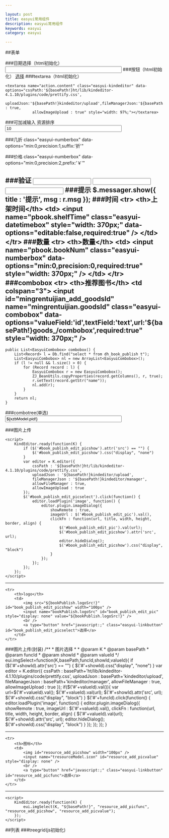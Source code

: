 ```yaml
---

layout: post
title: easyui常用组件
description: easyui常用组件
keywords: easyui
category: easyui

---
```


##表单

###日期选择（html初始化）
	<input name="tadminModel.birthday" class="easyui-validatebox Wdate" style="width: 370px;" onclick="WdatePicker({dateFmt:'yyyy-MM-dd',position:{right:0,top:0}})"/>
###按钮（html初始化）
	<a type="button" href="javascript:;" class="easyui-linkbutton" id="book_publish_edit_picselect">选择</a>
###textarea（html初始化）
	
	<textarea name="action.content" class="easyui-kindeditor" data-options="cssPath:'${basePath!}ht/lib/kindeditor-4.1.10/plugins/code/prettify.css',
				uploadJson:'${basePath!}kindeditor/upload',fileManagerJson:'${basePath!}kindeditor/manager',allowFileManager : true,
				allowImageUpload : true" style="width: 97%;"></textarea>

###可加减输入
	<tr>
		<th>资源排序</th>
		<td>
			<input name="tresource.seq" style="width: 370px;" class="easyui-numberspinner" data-options="min:0,max:999,editable:false,required:true,missingMessage:'请选择菜单排序'" value="10" style="width: 155px;" />
		</td>
	</tr>

###几折
	class="easyui-numberbox" data-options="min:0,precision:1,suffix:'折'"

###价格
	class="easyui-numberbox" data-options="min:0,precision:2,prefix:'￥'"

###验证
	<input  class="easyui-validatebox" data-options="required:true" /> 
	<input  class="easyui-validatebox" data-options="required:true,validType:'email'" /> 
	<input  class="easyui-validatebox" data-options="required:true,validType:'number'" /> 
###提示
	$.messager.show({
		title : '提示',
		msg : r.msg
	});
###时间
	<tr>
		<th>上架时间</th>
		<td>
			<input name="pbook.shelfTime" class="easyui-datetimebox" style="width: 370px;" data-options="editable:false,required:true" />
		</td>
	</tr>
###数量
	<tr>
		<th>数量</th>
		<td>
			<input name="pbook.bookNum" class="easyui-numberbox" data-options="min:0,precision:0,required:true" style="width: 370px;" />
		</td>
	</tr>
###combobox
	<tr>
		<th>推荐图书</th>
		<td colspan="3">
			<input id="mingrentuijian_add_goodsId" name="mingrentuijian.goodsId" class="easyui-combobox" data-options="valueField:'id',textField:'text',url:'${basePath!}goods_/combobox',required:true" style="width: 370px;" />
			<span onclick="$('#mingrentuijian_add_goodsId').combobox('clear');" class="icon-block icon-cut"></span>
		</td>
	</tr>
---
	public List<EasyuiCombobox> combobox() {
		List<Record> l = Db.find("select * from dh_book_publish t");
		List<EasyuiCombobox> nl = new ArrayList<EasyuiCombobox>();
		if (l != null && l.size() > 0) {
			for (Record record : l) {
				EasyuiCombobox r = new EasyuiCombobox();
				ZJ_BeanUtils.copyProperties(record.getColumns(), r, true);
				r.setText(record.getStr("name"));
				nl.add(r);
			}
		}
		return nl;
	}


###combotree(单选)
	<input name="xzbModel.pid" id="xzb_edit_pid" value="${xzbModel.pid!}" class="easyui-combotree tableInput" data-options="valueField:'id',textField:'name',parentField:'pid',url:'${basePath!}tree/xzbTree' " style="width: 370px;" />
	<a href="javascript:;" class="easyui-linkbutton" data-options="iconCls:'icon-laji'" onclick="$('#xzb_edit_pid').combotree('clear');"></a>
	
###图片上传

	<script>
		KindEditor.ready(function(K) {
			if ($('#book_publish_edit_picshow').attr('src') == "") {
				$('#book_publish_edit_picshow').css("display", "none")
			}
			var editor = K.editor({
				cssPath : '${basePath!}ht/lib/kindeditor-4.1.10/plugins/code/prettify.css',
				uploadJson : '${basePath!}kindeditor/upload',
				fileManagerJson : '${basePath!}kindeditor/manager',
				allowFileManager : true,
				allowImageUpload : true
			});
			$('#book_publish_edit_picselect').click(function() {
				editor.loadPlugin('image', function() {
					editor.plugin.imageDialog({
						showRemote : true,
						imageUrl : $('#book_publish_edit_pic').val(),
						clickFn : function(url, title, width, height, border, align) {
							$('#book_publish_edit_pic').val(url);
							$('#book_publish_edit_picshow').attr('src', url);
							editor.hideDialog();
							$('#book_publish_edit_picshow').css("display", "block")
						}
					});
				});
			});
		});
	</script>
---
	<tr>
		<th>logo</th>
		<td>
			<img src="${bookPublish.logoSrc!}" id="book_publish_edit_picshow" width="100px" />
			<input name="bookPublish.logoSrc" id="book_publish_edit_pic" style="display: none" value="${bookPublish.logoSrc!}" />
			<br />
			<a type="button" href="javascript:;" class="easyui-linkbutton" id="book_publish_edit_picselect">选择</a>
		</td>
	</tr>

###图片上传(封装)
	/**
	 * 图片选择
	 * 
	 * @param K
	 * @param basePath
	 * @param funcId
	 * @param showId
	 * @param valueId
	 */
	eui.imgSelect=function(K,basePath,funcId,showId,valueId){
		if ($('#'+showId).attr('src') == "") {
			$('#'+showId).css("display", "none")
		}
		var editor = K.editor({
			cssPath : basePath+'ht/lib/kindeditor-4.1.10/plugins/code/prettify.css',
			uploadJson : basePath+'kindeditor/upload',
			fileManagerJson : basePath+'kindeditor/manager',
			allowFileManager : true,
			allowImageUpload : true
		});
		if($('#'+valueId).val()){
			var url=$('#'+valueId).val();
			$('#'+valueId).val(url);
			$('#'+showId).attr('src', url);
			$('#'+showId).css("display", "block")
		}
		$('#'+funcId).click(function() {
			editor.loadPlugin('image', function() {
				editor.plugin.imageDialog({
					showRemote : true,
					imageUrl : $('#'+valueId).val(),
					clickFn : function(url, title, width, height, border, align) {
						$('#'+valueId).val(url);
						$('#'+showId).attr('src', url);
						editor.hideDialog();
						$('#'+showId).css("display", "block")
					}
				});
			});
		});
	}

---
	<tr>
		<th>图标</th>
		<td>
			<img id="resource_add_picshow" width="100px" />
			<input name="tresourceModel.icon" id="resource_add_picvalue" style="display: none" />
			<br />
			<a type="button" href="javascript:;" class="easyui-linkbutton" id="resource_add_picfunc">选择</a>
		</td>
	</tr>

---
	<script>
		KindEditor.ready(function(K) {
			eui.imgSelect(K, "${basePath!}", "resource_add_picfunc", "resource_add_picshow", "resource_add_picvalue");
		});
	</script>
##列表
###treegrid(js初始化)
	<script type="text/javascript">
		$(function() {
			$('#book_type_treegrid').treegrid({
				url : '${basePath!}book_type_/treegrid',
				idField : 'id',
				treeField : 'text',
				parentField : 'pid',
				fit : true,
				fitColumns : true,
				border : false,
				frozenColumns : [ [ {
					title : '编号',
					field : 'id',
					width : 150,
					sortable : true,
					checkbox : true,
					hidden : true
				}, {
					title : '名称',
					field : 'text',
					width : 250,
					sortable : true
				} ] ],
				columns : [ [ {
					field : 'action',
					title : '动作',
					width : 100,
					formatter : function(value, row, index) {
						var str = '<span onclick="book_type_edit_fun(\'{0}\');" class="icon-edit icon-block"></span>&nbsp;<span onclick="book_type_del_fun(\'{1}\');" class="icon-no icon-block"/>';
						return zj.formatString(str, row.id, row.id);
					}
				} ] ],
				toolbar : [ {
					text : '增加',
					iconCls : 'icon-add',
					handler : function() {
						book_type_add_fun();
					}
				}, '-', {
					text : '展开',
					iconCls : 'icon-redo',
					handler : function() {
						var node = $('#book_type_treegrid').treegrid('getSelected');
						if (node) {
							$('#book_type_treegrid').treegrid('expandAll', node.cid);
						} else {
							$('#book_type_treegrid').treegrid('expandAll');
						}
					}
				}, '-', {
					text : '折叠',
					iconCls : 'icon-undo',
					handler : function() {
						var node = $('#book_type_treegrid').treegrid('getSelected');
						if (node) {
							$('#book_type_treegrid').treegrid('collapseAll', node.cid);
						} else {
							$('#book_type_treegrid').treegrid('collapseAll');
						}
					}
				}, '-', {
					text : '刷新',
					iconCls : 'icon-reload',
					handler : function() {
						$('#book_type_treegrid').treegrid('reload');
					}
				} ],
				onContextMenu : function(e, row) {
					e.preventDefault();
					$(this).treegrid('unselectAll');
					$(this).treegrid('select', row.id);
					$('#book_type_menu').menu('show', {
						left : e.pageX,
						top : e.pageY
					});
				}
			});
		});
	
		function book_type_add_fun() {
			$('<div/>').dialog({
				href : '${basePath!}book_type_/add',
				width : 500,
				height : 250,
				modal : true,
				title : '类型添加',
				buttons : [ {
					text : '增加',
					iconCls : 'icon-add',
					handler : function() {
						var d = $(this).closest('.window-body');
						$('#book_type_add_form').form('submit', {
							url : '${basePath!}book_type_/save',
							success : function(result) {
								var r = zj.toJson(result);
								$.messager.show({
									title : '提示',
									msg : r.msg
								});
								if (r.success) {
									d.dialog('destroy');
									$('#book_type_treegrid').treegrid('reload');
								}
							}
						});
					}
				} ],
				onClose : function() {
					$(this).dialog('destroy');
				}
			});
		}
	
		function book_type_edit_fun(id) {
			$('<div/>').dialog({
				href : '${basePath!}book_type_/edit?id=' + id,
				width : 500,
				height : 350,
				modal : true,
				title : '类型编辑',
				buttons : [ {
					text : '编辑',
					iconCls : 'icon-edit',
					handler : function() {
						var d = $(this).closest('.window-body');
						$('#book_type_edit_form').form('submit', {
							url : '${basePath!}book_type_/update',
							success : function(result) {
								var r = zj.toJson(result);
								$.messager.show({
									title : '提示',
									msg : r.msg
								});
								if (r.success) {
									d.dialog('destroy');
									$('#book_type_treegrid').treegrid('reload');
								}
							}
						});
					}
				} ],
				onClose : function() {
					$(this).dialog('destroy');
				}
			});
		}
	
		function book_type_del_fun(id) {
			if (id != undefined) {
				$('#book_type_treegrid').treegrid('select', id);
			}
			var node = $('#book_type_treegrid').treegrid('getSelected');
			$.messager.confirm('询问', '您确定要删除【' + node.text + '】？', function(b) {
				if (b) {
					$.ajax({
						url : '${basePath!}book_type_/delete?ids=' + id,
						data : {
							id : node.id
						},
						dataType : 'json',
						success : function(r) {
							$.messager.show({
								title : '提示',
								msg : r.msg
							});
							if (r.success) {
								$('#book_type_treegrid').treegrid('reload');
							}
						}
					});
				}
	
			});
		}
	</script>
	<table id="book_type_treegrid"></table>
	<div id="book_type_menu" class="easyui-menu" style="width:120px;display: none;">
		<div onclick="book_type_add_fun();" data-options="iconCls:'icon-add'">增加</div>
		<div onclick="book_type_delete_fun();" data-options="iconCls:'icon-remove'">删除</div>
		<div onclick="book_type_edit_fun();" data-options="iconCls:'icon-edit'">编辑</div>
	</div>

###datagrid(js初始化)
	<script type="text/javascript">
		$(function() {
			$('#book_publish_datagrid').datagrid({
				url : '${basePath!}book_publish_/datagrid',
				fit : true,
				fitColumns : true,
				border : false,
				pagination : true,
				idField : 'id',
				pageSize : 50,
				pageList : [ 50, 100 ],
				sortName : 'id',
				sortOrder : 'desc',
				checkOnSelect : true,
				selectOnCheck : true,
				nowrap : false,
				frozenColumns : [ [ {
					title : '编号',
					field : 'id',
					width : 150,
					sortable : true,
					checkbox : true,
					hidden : false
				}, {
					title : '名称',
					field : 'name',
					width : 250,
					sortable : true
				} ] ],
				columns : [ [ {
					field : 'action',
					title : '动作',
					width : 100,
					formatter : function(value, row, index) {
						var str = '<span onclick="book_publish_edit_fun(\'{0}\');" class="icon-edit icon-block"></span>&nbsp;<span onclick="book_publish_del_fun(\'{1}\');" class="icon-no icon-block"/>';
						return zj.formatString(str, row.id, row.id);
					}
				} ] ],
				toolbar : '#book_publish_toolbar'
			});
		});
		//添加
		function book_publish_add_fun() {
			$('#book_publish_datagrid').datagrid('uncheckAll').datagrid('unselectAll').datagrid('clearSelections');
			$('<div/>').dialog({
				href : '${basePath!}book_publish_/add',
				width : 500,
				height : 450,
				modal : true,
				title : '添加图标',
				buttons : [ {
					text : '增加',
					iconCls : 'icon-add',
					handler : function() {
						var d = $(this).closest('.window-body');
						$('#book_publish_add_form').form({
							url : '${basePath!}book_publish_/save',
							success : function(result) {
								var r = zj.toJson(result);
								$.messager.show({
									title : '提示',
									msg : r.msg
								});
								if (r.success) {
									d.dialog('destroy');
									$('#book_publish_datagrid').datagrid('reload');
								}
							}
						});
						$('#book_publish_add_form').submit();
					}
				} ],
				onClose : function() {
					$(this).dialog('destroy');
				}
			});
		}
		//编辑
		function book_publish_edit_fun(id) {
			$('#book_publish_datagrid').datagrid('uncheckAll').datagrid('unselectAll').datagrid('clearSelections');
			$('<div/>').dialog({
				href : '${basePath!}book_publish_/edit?id=' + id,
				width : 500,
				height : 450,
				modal : true,
				title : '编辑出版社',
				buttons : [ {
					text : '编辑',
					iconCls : 'icon-edit',
					handler : function() {
						var d = $(this).closest('.window-body');
						$('#book_publish_edit_form').form('submit', {
							url : '${basePath!}book_publish_/update',
							success : function(result) {
								var r = zj.toJson(result);
								$.messager.show({
									title : '提示',
									msg : r.msg
								});
								if (r.success) {
									d.dialog('destroy');
									$('#book_publish_datagrid').datagrid('reload');
								}
							}
						});
					}
				} ],
				onClose : function() {
					$(this).dialog('destroy');
				}
			});
		}
	
		//删除
		function book_publish_dels_fun() {
			var rows = $('#book_publish_datagrid').datagrid('getChecked');
			var ids = [];
			if (rows.length > 0) {
				for (var i = 0; i < rows.length; i++) {
					ids.push(rows[i].id);
				}
				$.messager.confirm('确认', '您是否要删除当前选中的项目？', function(r) {
					if (r) {
						$.ajax({
							url : '${basePath!}book_publish_/delete',
							data : {
								ids : ids.join(',')
							},
							dataType : 'json',
							success : function(r) {
								$.messager.show({
									title : '提示',
									msg : r.msg
								});
								if (r.success) {
									$('#book_publish_datagrid').datagrid('reload');
									$('#book_publish_datagrid').datagrid('uncheckAll').datagrid('unselectAll').datagrid('clearSelections');
								}
							}
						});
					}
				});
			} else {
				$.messager.show({
					title : '提示',
					msg : '请勾选要删除的记录！'
				});
			}
		}
		function book_publish_del_fun(id) {
			$('#book_publish_datagrid').datagrid('uncheckAll').datagrid('unselectAll').datagrid('clearSelections');
			$('#book_publish_datagrid').datagrid('checkRow', $('#book_publish_datagrid').datagrid('getRowIndex', id));
			book_publish_dels_fun();
		}
	</script>
	<table id="book_publish_datagrid"></table>
	<div id="book_publish_toolbar" style="display: none;">
		<a href="javascript:void(0);" onclick="book_publish_add_fun();" class="easyui-linkbutton" data-options="iconCls:'icon-add',plain:true" style="float: left;">增加</a>
		<div class="datagrid-btn-separator"></div>
		<a href="javascript:void(0);" onclick="book_publish_dels_fun();" class="easyui-linkbutton" data-options="iconCls:'icon-remove',plain:true" style="float: left;">批量删除</a>
		<div class="datagrid-btn-separator"></div>
		<input id="searchbox" class="easyui-searchbox" style="width:150px;" data-options="searcher:function(value,name){$('#book_publish_datagrid').datagrid('load',{name:value});},prompt:'可模糊查询名称'"></input>
		<a href="javascript:void(0);" class="easyui-linkbutton" data-options="iconCls:'icon-cancel',plain:true" onclick="$('#book_publish_datagrid').datagrid('load',{});$('#searchbox').searchbox('setValue','');">清空条件</a>
	</div>


###treegrid(html初始化)

	<table id="resource_treegrid" class="easyui-treegrid" style="width:100%;height:100%"
		data-options="url:'${basePath!}resource/treegrid',
		border:true,
		fit:true,
		fitColumns:true, 
		idField:'id', 
		treeField:'text', 
		parentField:'pid', 
		pagination:false,
		onLoadSuccess:function(row, data) {
			//$('#resource_treegrid').treegrid('collapseAll');
		},
		toolbar:'#resource_toolbar' ">
		<thead>
			<tr>
				<th data-options="field:'ck',checkbox:true" width="80"></th>
				<th data-options="field:'text', title:'资源名称' " width="80"></th>
				<th data-options="field:'url', title:'资源路径' " width="80"></th>
				<th data-options="field:'icon', title:'图片', formatter:formatter " width="80"></th>
				<th data-options="field:'level', title:'层级'" width="80"></th>
				<th data-options="field:'seq', title:'顺序'" width="80"></th>
			</tr>
		</thead>
	</table>

###datagrid(html初始化)

	<table id="action_datagrid" class="easyui-datagrid" style="width:100%;height:100%"
		data-options="url:'${basePath!}action/datagrid',
		border:true,
		fit:true,
		fitColumns:true, 
		idField:'id', 
		pagination:true,
		toolbar:'#action_toolbar' ">
		<thead>
			<tr>
				<th data-options="field:'ck',checkbox:true" width="80"></th>
				<th data-options="field:'name', title:'动作名称' " width="80"></th>
				<th data-options="field:'code', title:'唯一码' " width="80"></th>
				<th data-options="field:'remarks', title:'注释'" width="80"></th>
			</tr>
		</thead>
	</table>


